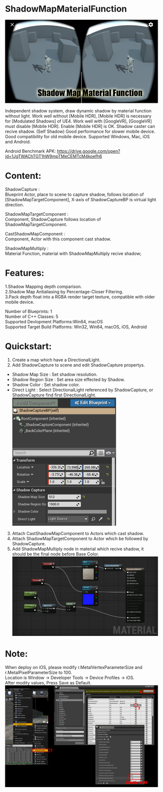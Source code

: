 # ShadowMapMaterialFunction
![image](https://github.com/quickzero/ShadowMapMaterialFunctionExample/blob/master/Featured%20Image_01.jpg)

Independent shadow system, draw dynamic shadow by material function without light.
Work well without [Mobile HDR], [Mobile HDR] is necessary for [Modulated Shadows] of UE4.
Work well with [GoogleVR], [GoogleVR] must disable [Mobile HDR].
Enable [Mobile HDR] is OK.
Shadow caster can recive shadow. (Self Shadow)
Good performance for slower mobile device.
Good compatibility for old mobile device.
Supported Windows, Mac, iOS and Android.

Android Benchmark APK:
https://drive.google.com/open?id=1JgTWAChTGT1hW9mpTMeCEMTcM4koefh6

# Content:
ShadowCapture :<br>
Blueprint Actor, place to scene to capture shadow, follows location of [ShadowMapTargetComponent], X-axis of ShadowCaptureBP is virtual light direction.

ShadowMapTargetComponent :<br>
Component, ShadowCapture follows location of ShadowMapTargetComponent.

CastShadowMapComponent :<br>
Component, Actor with this component cast shadow.

ShadowMapMultiply :<br>
Material Function, material with ShadowMapMultiply recive shadow;

# Features:
1.Shadow Mapping depth comparison.<br>
2.Shadow Map Antialiasing by Percentage-Closer Filtering.<br>
3.Pack depth float into a RGBA render target texture, compatible with older mobile device.<br>

Number of Blueprints: 1<br>
Number of C++ Classes: 5<br>
Supported Devlopment Platforms:Win64, macOS<br>
Supported Target Build Platforms: Win32, Win64, macOS, iOS, Android<br>

# Quickstart:
1. Create a map which have a DirectionalLight.
2. Add ShadowCapture to scene and edit ShadowCapture propertys.
* Shadow Map Size : Set shadow resolution.
* Shadow Region Size : Set area size effected by Shadow.
* Shadow Color : Set shadow color.
* Direct Light : Select DirectionalLight referenced by ShadowCapture, or ShadowCapture find first DirectionalLight.
![image](https://github.com/quickzero/ShadowMapMaterialFunctionExample/blob/master/ShadowCaptureParameter.jpg)

3. Attach CastShadowMapComponent to Actors which cast shadow.
4. Attach ShadowMapTargetComponent to Actor which be followed by ShadowCapture.
5. Add ShadowMapMultiply node in material which recive shadow, it should be the final node before Base Color.
![image](https://github.com/quickzero/ShadowMapMaterialFunctionExample/blob/master/MaterialEditor.jpg)

# Note:
When deploy on iOS, please modify r.MetalVertexParameterSize and r.MetalPixelParameterSize to 100.<br>
Location is Window -> Developer Tools -> Device Profiles -> iOS.<br>
After modity values, Press Save as Default.<br>
![image](https://github.com/quickzero/ShadowMapMaterialFunctionExample/blob/master/Note_01.jpg)


